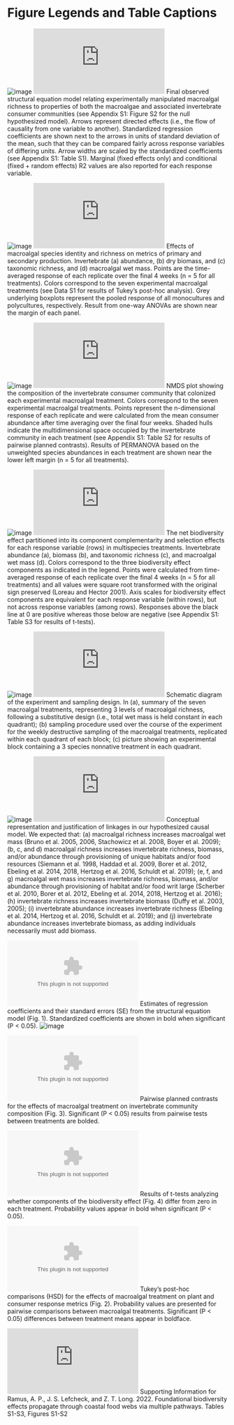 # Figure Legends and Table Captions

![image](https://user-images.githubusercontent.com/11825056/166707019-eabaf3e2-8463-4577-8057-9fc6e493ac5d.png)
[![Figure_1.pdf](https://github.com/apramus/seaweed-biodiversity-effects/blob/main/figures-and-tables/Figure_1.pdf)](https://github.com/apramus/seaweed-biodiversity-effects/blob/main/figures-and-tables/Figure_1.pdf) Final observed structural equation model relating experimentally manipulated macroalgal richness to properties of both the macroalgae and associated invertebrate consumer communities (see Appendix S1: Figure S2 for the null hypothesized model). Arrows represent directed effects (i.e., the flow of causality from one variable to another). Standardized regression coefficients are shown next to the arrows in units of standard deviation of the mean, such that they can be compared fairly across response variables of differing units. Arrow widths are scaled by the standardized coefficients (see Appendix S1: Table S1). Marginal (fixed effects only) and conditional (fixed + random effects) R2 values are also reported for each response variable. 

![image](https://user-images.githubusercontent.com/11825056/166707553-59cfcc84-74a5-4099-8573-4259025f0750.png)
[![Figure_2.pdf](https://github.com/apramus/seaweed-biodiversity-effects/blob/main/figures-and-tables/Figure_2.pdf)](https://github.com/apramus/seaweed-biodiversity-effects/blob/main/figures-and-tables/Figure_2.pdf) Effects of macroalgal species identity and richness on metrics of primary and secondary production. Invertebrate (a) abundance, (b) dry biomass, and (c) taxonomic richness, and (d) macroalgal wet mass. Points are the time-averaged response of each replicate over the final 4 weeks (n = 5 for all treatments). Colors correspond to the seven experimental macroalgal treatments (see Data S1 for results of Tukey’s post-hoc analysis). Grey underlying boxplots represent the pooled response of all monocultures and polycultures, respectively. Result from one-way ANOVAs are shown near the margin of each panel.

![image](https://user-images.githubusercontent.com/11825056/166707615-becb6d86-9ad9-4d61-9444-6490efe9f21b.png)
[![Figure_3.pdf](https://github.com/apramus/seaweed-biodiversity-effects/blob/main/figures-and-tables/Figure_3.pdf)](https://github.com/apramus/seaweed-biodiversity-effects/blob/main/figures-and-tables/Figure_3.pdf) NMDS plot showing the composition of the invertebrate consumer community that colonized each experimental macroalgal treatment. Colors correspond to the seven experimental macroalgal treatments. Points represent the n-dimensional response of each replicate and were calculated from the mean consumer abundance after time averaging over the final four weeks. Shaded hulls indicate the multidimensional space occupied by the invertebrate community in each treatment (see Appendix S1: Table S2 for results of pairwise planned contrasts). Results of PERMANOVA based on the unweighted species abundances in each treatment are shown near the lower left margin (n = 5 for all treatments).

![image](https://user-images.githubusercontent.com/11825056/166707686-4f541b12-ee01-44d5-a2d4-badd86769b31.png)
[![Figure_4.pdf](https://github.com/apramus/seaweed-biodiversity-effects/blob/main/figures-and-tables/Figure_4.pdf)](https://github.com/apramus/seaweed-biodiversity-effects/blob/main/figures-and-tables/Figure_4.pdf) The net biodiversity effect partitioned into its component complementarity and selection effects for each response variable (rows) in multispecies treatments. Invertebrate abundance (a), biomass (b), and taxonomic richness (c), and macroalgal wet mass (d). Colors correspond to the three biodiversity effect components as indicated in the legend. Points were calculated from time-averaged response of each replicate over the final 4 weeks (n = 5 for all treatments) and all values were square root transformed with the original sign preserved (Loreau and Hector 2001). Axis scales for biodiversity effect components are equivalent for each response variable (within rows), but not across response variables (among rows). Responses above the black line at 0 are positive whereas those below are negative (see Appendix S1: Table S3 for results of t-tests).

![image](https://user-images.githubusercontent.com/11825056/166711735-d41205f2-fcb9-4213-a560-90c2282ae680.png)
[![Figure_S1.pdf](https://github.com/apramus/seaweed-biodiversity-effects/blob/main/figures-and-tables/Figure_S1.pdf)](https://github.com/apramus/seaweed-biodiversity-effects/blob/main/figures-and-tables/Figure_S1.pdf) Schematic diagram of the experiment and sampling design. In (a), summary of the seven macroalgal treatments, representing 3 levels of macroalgal richness, following a substitutive design (i.e., total wet mass is held constant in each quadrant); (b) sampling procedure used over the course of the experiment for the weekly destructive sampling of the macroalgal treatments, replicated within each quadrant of each block; (c) picture showing an experimental block containing a 3 species nonnative treatment in each quadrant.

![image](https://user-images.githubusercontent.com/11825056/166711902-061fb6c1-a059-4f0b-957f-297bb1a3ebf3.png)
[![Figure_S2.pdf](https://github.com/apramus/seaweed-biodiversity-effects/blob/main/figures-and-tables/Figure_S2.pdf)](https://github.com/apramus/seaweed-biodiversity-effects/blob/main/figures-and-tables/Figure_S2.pdf) Conceptual representation and justification of linkages in our hypothesized causal model. We expected that: (a) macroalgal richness increases macroalgal wet mass (Bruno et al. 2005, 2006, Stachowicz et al. 2008, Boyer et al. 2009); (b, c, and d) macroalgal richness increases invertebrate richness, biomass, and/or abundance through provisioning of unique habitats and/or food resources (Siemann et al. 1998, Haddad et al. 2009, Borer et al. 2012, Ebeling et al. 2014, 2018, Hertzog et al. 2016, Schuldt et al. 2019); (e, f, and g) macroalgal wet mass increases invertebrate richness, biomass, and/or abundance through provisioning of habitat and/or food writ large (Scherber et al. 2010, Borer et al. 2012, Ebeling et al. 2014, 2018, Hertzog et al. 2016); (h) invertebrate richness increases invertebrate biomass (Duffy et al. 2003, 2005); (i) invertebrate abundance increases invertebrate richness (Ebeling et al. 2014, Hertzog et al. 2016, Schuldt et al. 2019); and (j) invertebrate abundance increases invertebrate biomass, as adding individuals necessarily must add biomass.

[![Table_S1.csv](https://github.com/apramus/seaweed-biodiversity-effects/blob/main/figures-and-tables/Table_S1.csv)](https://github.com/apramus/seaweed-biodiversity-effects/blob/main/figures-and-tables/Table_S1.csv) Estimates of regression coefficients and their standard errors (SE) from the structural equation model (Fig. 1). Standardized coefficients are shown in bold when significant (P < 0.05). ![image](https://user-images.githubusercontent.com/11825056/166712297-53a91c20-fa74-49bb-bce1-70d109326566.png)

[![Table_S2.csv](https://github.com/apramus/seaweed-biodiversity-effects/blob/main/figures-and-tables/Table_S2.csv)](https://github.com/apramus/seaweed-biodiversity-effects/blob/main/figures-and-tables/Table_S2.csv) Pairwise planned contrasts for the effects of macroalgal treatment on invertebrate community composition (Fig. 3). Significant (P < 0.05) results from pairwise tests between treatments are bolded.

[![Table_S3.csv](https://github.com/apramus/seaweed-biodiversity-effects/blob/main/figures-and-tables/Table_S3.csv)](https://github.com/apramus/seaweed-biodiversity-effects/blob/main/figures-and-tables/Table_S3.csv) Results of t-tests analyzing whether components of the biodiversity effect (Fig. 4) differ from zero in each treatment. Probability values appear in bold when significant (P < 0.05).

[![Data_S1.csv](https://github.com/apramus/seaweed-biodiversity-effects/blob/main/figures-and-tables/Data_S1.csv)](https://github.com/apramus/seaweed-biodiversity-effects/blob/main/figures-and-tables/Data_S1.csv) Tukey’s post-hoc comparisons (HSD) for the effects of macroalgal treatment on plant and consumer response metrics (Fig. 2). Probability values are presented for pairwise comparisons between macroalgal treatments. Significant (P < 0.05) differences between treatment means appear in boldface.

[![Appendix_S1.pdf](https://github.com/apramus/seaweed-biodiversity-effects/blob/main/figures-and-tables/Appendix_S1.pdf)](https://github.com/apramus/seaweed-biodiversity-effects/blob/main/figures-and-tables/Appendix_S1.pdf) Supporting Information for Ramus, A. P., J. S. Lefcheck, and Z. T. Long. 2022. Foundational biodiversity effects propagate through coastal food webs via multiple pathways. 
Tables S1-S3, Figures S1-S2
